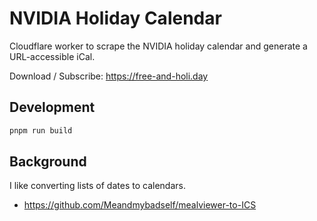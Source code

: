 # NVIDIA Holiday Calendar

Cloudflare worker to scrape the NVIDIA holiday calendar and generate a URL-accessible iCal.

Download / Subscribe:
https://free-and-holi.day

## Development

```bash
pnpm run build
```

## Background

I like converting lists of dates to calendars.
- https://github.com/Meandmybadself/mealviewer-to-ICS